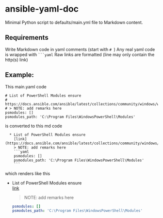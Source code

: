 # ansible-yaml-doc

Minimal Python script to defaults/main.yml file
to Markdown content.

## Requirements

Write Markdown code in yaml comments (start with `# `)
Any real yaml code is wrapped with ` ```yaml `
Raw links are formatted (line may only contain the http(s) link)

## Example:

This main.yaml code

```
# List of PowerShell Modules ensure  
# https://docs.ansible.com/ansible/latest/collections/community/windows/win_psmodule_module.html
# > NOTE: add remarks here
psmodules: []
psmodules_path: 'C:\Program Files\WindowsPowerShell\Modules'
```

is converted to this md code

```
  * List of PowerShell Modules ensure  
    [link](https://docs.ansible.com/ansible/latest/collections/community/windows/win_psmodule_module.html)
    > NOTE: add remarks here
    ```yaml
    psmodules: []
    psmodules_path: 'C:\Program Files\WindowsPowerShell\Modules'
    ```
```

which renders like this

* List of PowerShell Modules ensure  
    [link](https://docs.ansible.com/ansible/latest/collections/community/windows/win_psmodule_module.html)
    > NOTE:  add remarks here
    ```yaml
    psmodules: []
    psmodules_path: 'C:\Program Files\WindowsPowerShell\Modules'
    ```
